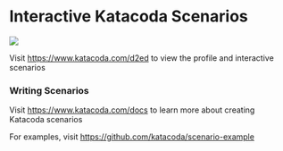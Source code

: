 # Interactive Katacoda Scenarios

[![](http://shields.katacoda.com/katacoda/d2ed/count.svg)](https://www.katacoda.com/d2ed "Get your profile on Katacoda.com")

Visit https://www.katacoda.com/d2ed to view the profile and interactive scenarios

### Writing Scenarios
Visit https://www.katacoda.com/docs to learn more about creating Katacoda scenarios

For examples, visit https://github.com/katacoda/scenario-example
